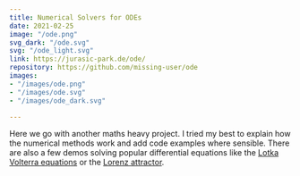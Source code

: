 ```yaml
---
title: Numerical Solvers for ODEs
date: 2021-02-25
image: "/ode.png"
svg_dark: "/ode.svg"
svg: "/ode_light.svg"
link: https://jurasic-park.de/ode/
repository: https://github.com/missing-user/ode
images:
- "/images/ode.png"
- "/images/ode.svg"
- "/images/ode_dark.svg"

---
```

Here we go with another maths heavy project. I tried my best to explain how the numerical methods work and add code examples where sensible. There are also a few demos solving popular differential equations like the [Lotka Volterra equations](https://jurasic-park.de/ode/lotkavolterra) or the [Lorenz attractor](https://jurasic-park.de/ode/lorenz).